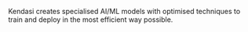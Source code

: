 Kendasi creates specialised AI/ML models with optimised techniques to train and deploy in the most efficient way possible.
